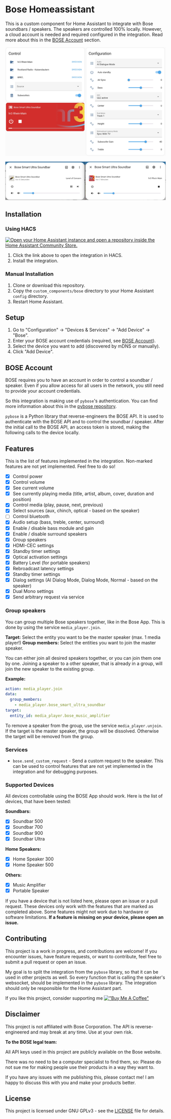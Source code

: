 # Bose Homeassistant

This is a custom component for Home Assistant to integrate with Bose soundbars / speakers.
The speakers are controlled 100% locally. However, a cloud account is needed and required configured in the integration. Read more about this in the [BOSE Account](#bose-account) section.

![Preview](images/entities.jpg)

![Preview](images/media_player.jpg)

## Installation

### Using HACS

[![Open your Home Assistant instance and open a repository inside the Home Assistant Community Store.](https://my.home-assistant.io/badges/hacs_repository.svg)](https://my.home-assistant.io/redirect/hacs_repository/?category=integration&repository=Bose-Homeassistant&owner=cavefire)

1. Click the link above to open the integration in HACS.
2. Install the integration.

### Manual Installation

1. Clone or download this repository.
2. Copy the `custom_components/bose` directory to your Home Assistant `config` directory.
3. Restart Home Assistant.

## Setup

1. Go to "Configuration" -> "Devices & Services" -> "Add Device" -> "Bose".
2. Enter your BOSE account credentials (required, see [BOSE Account](#bose-account)).
3. Select the device you want to add (discovered by mDNS or manually).
4. Click "Add Device".

## BOSE Account

BOSE requires you to have an account in order to control a soundbar / speaker. Even if you allow access for all users in the network, you still need to provide your account credentials.

So this integration is making use of `pybose`'s authentication. You can find more information about this in the [pybose repository](https://github.com/cavefire/pybose).

`pybose` is a Python library that reverse-engineers the BOSE API. It is used to authenticate with the BOSE API and to control the soundbar / speaker. After the initial call to the BOSE API, an access token is stored, making the following calls to the device locally.

## Features

This is the list of features implemented in the integration. Non-marked features are not yet implemented. Feel free to do so!

- [x] Control power
- [x] Control volume
- [x] See current volume
- [x] See currently playing media (title, artist, album, cover, duration and position)
- [x] Control media (play, pause, next, previous)
- [x] Select sources (aux, chinch, optical - based on the speaker)
- [ ] Control bluetooth 
- [x] Audio setup (bass, treble, center, surround)
- [x] Enable / disable bass module and gain
- [x] Enable / disable surround speakers 
- [x] Group speakers
- [x] HDMI-CEC settings
- [x] Standby timer settings
- [x] Optical activation settings
- [x] Battery Level (for portable speakers)
- [x] Rebroadcast latency settings
- [x] Standby timer settings
- [x] Dialog settings (AI Dialog Mode, Dialog Mode, Normal - based on the speaker)
- [x] Dual Mono settings
- [x] Send arbitrary request via service

### Group speakers
You can group multiple Bose speakers together, like in the Bose App. This is done by using the service `media_player.join`.

**Target:** Select the entity you want to be the master speaker (max. 1 media player!)
**Group members:** Select the entities you want to join the master speaker.

You can either join all desired speakers together, or you can join them one by one.
Joining a speaker to a other speaker, that is already in a group, will join the new speaker to the existing group.

**Example:**
```yaml
action: media_player.join
data:
  group_members:
    - media_player.bose_smart_ultra_soundbar
target:
  entity_id: media_player.bose_music_amplifier
```

To remove a speaker from the group, use the service `media_player.unjoin`. If the target is the master speaker, the group will be dissolved. Otherwise the target will be removed from the group.

### Services

- `bose.send_custom_request` - Send a custom request to the speaker. This can be used to control features that are not yet implemented in the integration and for debugging purposes.

### Supported Devices

All devices controllable using the BOSE App should work. Here is the list of devices, that have been tested:

**Soundbars:**
- [x] Soundbar 500
- [x] Soundbar 700
- [x] Soundbar 900
- [x] Soundbar Ultra

**Home Speakers:**
- [x] Home Speaker 300
- [x] Home Speaker 500

**Others:**
- [x] Music Amplifier
- [x] Portable Speaker

If you have a device that is not listed here, please open an issue or a pull request.
These devices only work with the features that are marked as completed above. Some features might not work due to hardware or software limitations. 
**If a feature is missing on your device, please open an issue.**

## Contributing
This project is a work in progress, and contributions are welcome!
If you encounter issues, have feature requests, or want to contribute, feel free to submit a pull request or open an issue.

My goal is to split the integration from the `pybose` library, so that it can be used in other projects as well. So every function that is calling the speaker's websocket, should be implemented in the `pybose` library. The integration should only be responsible for the Home Assistant part.

If you like this project, consider supporting me 
[!["Buy Me A Coffee"](https://www.buymeacoffee.com/assets/img/custom_images/yellow_img.png)](https://www.buymeacoffee.com/cavefire)


## Disclaimer
This project is not affiliated with Bose Corporation. The API is reverse-engineered and may break at any time. Use at your own risk.

**To the BOSE legal team:**

All API keys used in this project are publicly available on the Bose website.

There was no need to be a computer specialist to find them, so: Please do not sue me for making people use their products in a way they want to.

If you have any issues with me publishing this, please contact me! I am happy to discuss this with you and make your products better.

## License
This project is licensed under GNU GPLv3 - see the [LICENSE](LICENSE) file for details.
